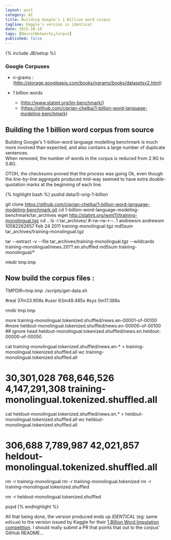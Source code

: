 ```yaml
---
layout: post
category: AI
title: Building Google's 1 Billion word corpus
tagline: Kaggle's version is identical
date: 2015-10-19
tags: [NeuralNetworks,Corpus]
published: false
---
```

{% include JB/setup %}



### Google Corpuses

*   n-grams : (http://storage.googleapis.com/books/ngrams/books/datasetsv2.html)

*   1 billion words
    +   (http://www.statmt.org/lm-benchmark/)
    +   (https://github.com/ciprian-chelba/1-billion-word-language-modeling-benchmark)
  


Building the 1 billion word corpus from source
---------------------------------------------------------------

Building Google's 1-billion-word language modelling benchmark is much more involved than expected, 
and also contains a large number of duplicate sentences.  
When removed, the number of words in the corpus is reduced from 2.9G to 0.8G.

OTOH, the checksums proved that the process was going Ok, even though the line-by-line aggregate produced
mid-way seemed to have extra double-quotation marks at the beginning of each line.

{% highlight bash %}
pushd data/0-orig-1-billion  

git clone https://github.com/ciprian-chelba/1-billion-word-language-modeling-benchmark.git
cd 1-billion-word-language-modeling-benchmark/tar_archives
wget http://statmt.org/wmt11/training-monolingual.tgz
cd ..
ls -l tar_archives/
#-rw-rw-r--. 1 andrewsm andrewsm 10582262657 Feb 24  2011 training-monolingual.tgz
md5sum tar_archives/training-monolingual.tgz 

tar --extract -v --file tar_archives/training-monolingual.tgz --wildcards training-monolingual/news.20??.en.shuffled
md5sum training-monolingual/*

mkdir tmp.tmp

## Now build the corpus files :
TMPDIR=tmp.tmp ./scripts/get-data.sh 

#real	37m33.908s
#user	63m49.485s
#sys	0m17.388s

rmdir tmp.tmp

more training-monolingual.tokenized.shuffled/news.en-00001-of-00100
#more heldout-monolingual.tokenized.shuffled/news.en-00000-of-00100  ## ignore
head heldout-monolingual.tokenized.shuffled/news.en.heldout-00000-of-00050 

cat training-monolingual.tokenized.shuffled/news.en-* > training-monolingual.tokenized.shuffled.all
wc training-monolingual.tokenized.shuffled.all
#  30,301,028  768,646,526 4,147,291,308 training-monolingual.tokenized.shuffled.all

cat heldout-monolingual.tokenized.shuffled/news.en.* > heldout-monolingual.tokenized.shuffled.all
wc heldout-monolingual.tokenized.shuffled.all 
#  306,688  7,789,987 42,021,857 heldout-monolingual.tokenized.shuffled.all

rm -r training-monolingual
rm -r training-monolingual.tokenized
rm -r training-monolingual.tokenized.shuffled

rm -r heldout-monolingual.tokenized.shuffled

popd
{% endhighlight %}

All that being done, the version produced ends up *IDENTICAL* (eg: same ```md5sum```) to the version issued by Kaggle 
for their [1 Billion Word Imputation competition](https://www.kaggle.com/c/billion-word-imputation/data).
I should really submit a PR that points that out to the corpus' GitHub README...


